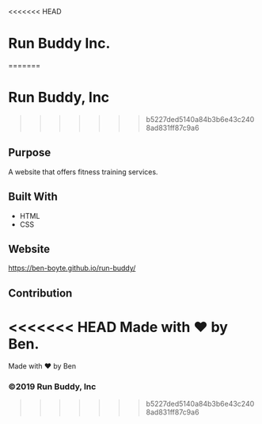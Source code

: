 <<<<<<< HEAD
# Run Buddy Inc.
=======
# Run Buddy, Inc
>>>>>>> b5227ded5140a84b3b6e43c2408ad831ff87c9a6

## Purpose
A website that offers fitness training services. 

## Built With
* HTML
* CSS

## Website
https://ben-boyte.github.io/run-buddy/

## Contribution
<<<<<<< HEAD
Made with ❤️ by Ben.
=======
Made with ❤️ by Ben

### ©️2019 Run Buddy, Inc 
>>>>>>> b5227ded5140a84b3b6e43c2408ad831ff87c9a6
